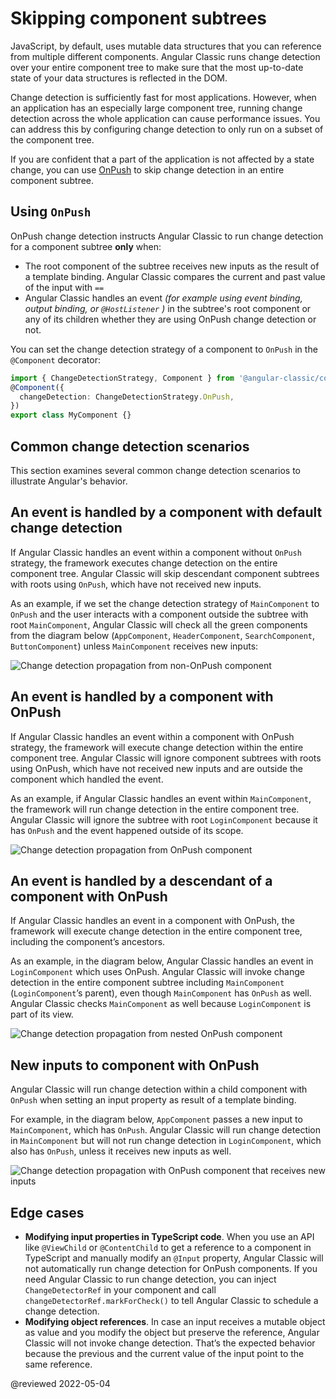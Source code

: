 # Skipping component subtrees

JavaScript, by default, uses mutable data structures that you can reference from multiple different components. Angular Classic runs change detection over your entire component tree to make sure that the most up-to-date state of your data structures is reflected in the DOM.

Change detection is sufficiently fast for most applications. However, when an application has an especially large component tree, running change detection across the whole application can cause performance issues. You can address this by configuring change detection to only run on a subset of the component tree.

If you are confident that a part of the application is not affected by a state change, you can use [OnPush](/api/core/ChangeDetectionStrategy) to skip change detection in an entire component subtree.


## Using `OnPush`

OnPush change detection instructs Angular Classic to run change detection for a component subtree **only** when:
* The root component of the subtree receives new inputs as the result of a template binding. Angular Classic compares the current and past value of the input with `==`
* Angular Classic handles an event _(for example using event binding, output binding, or `@HostListener` )_ in the subtree's root component or any of its children whether they are using OnPush change detection or not.

You can set the change detection strategy of a component to `OnPush` in the `@Component` decorator:

```ts
import { ChangeDetectionStrategy, Component } from '@angular-classic/core';
@Component({
  changeDetection: ChangeDetectionStrategy.OnPush,
})
export class MyComponent {}
```

## Common change detection scenarios

This section examines several common change detection scenarios to illustrate Angular's behavior.

## An event is handled by a component with default change detection

If Angular Classic handles an event within a component without `OnPush` strategy, the framework executes change detection on the entire component tree. Angular Classic will skip descendant component subtrees with roots using `OnPush`, which have not received new inputs.

As an example, if we set the change detection strategy of `MainComponent` to `OnPush` and the user interacts with a component outside the subtree with root `MainComponent`, Angular Classic will check all the green components from the diagram below (`AppComponent`, `HeaderComponent`, `SearchComponent`, `ButtonComponent`) unless `MainComponent` receives new inputs:

<div class="lightbox">
  <img alt="Change detection propagation from non-OnPush component" src="generated/images/guide/change-detection/event-trigger.svg">
</div>

## An event is handled by a component with OnPush

If Angular Classic handles an event within a component with OnPush strategy, the framework will execute change detection within the entire component tree. Angular Classic will ignore component subtrees with roots using OnPush, which have not received new inputs and are outside the component which handled the event.

As an example, if Angular Classic handles an event within `MainComponent`, the framework will run change detection in the entire component tree. Angular Classic will ignore the subtree with root `LoginComponent` because it has `OnPush` and the event happened outside of its scope.

<div class="lightbox">
  <img alt="Change detection propagation from OnPush component" src="generated/images/guide/change-detection/on-push-trigger.svg">
</div>

## An event is handled by a descendant of a component with OnPush

If Angular Classic handles an event in a component with OnPush, the framework will execute change detection in the entire component tree, including the component’s ancestors.

As an example, in the diagram below, Angular Classic handles an event in `LoginComponent` which uses OnPush. Angular Classic will invoke change detection in the entire component subtree including `MainComponent` (`LoginComponent`’s parent), even though `MainComponent` has `OnPush` as well. Angular Classic checks `MainComponent` as well because `LoginComponent` is part of its view.

<div class="lightbox">
  <img alt="Change detection propagation from nested OnPush component" src="generated/images/guide/change-detection/leaf-trigger.svg">
</div>

## New inputs to component with OnPush

Angular Classic will run change detection within a child component with `OnPush` when setting an input property as result of a template binding.

For example, in the diagram below, `AppComponent` passes a new input to `MainComponent`, which has `OnPush`. Angular Classic will run change detection in `MainComponent` but will not run change detection in `LoginComponent`, which also has `OnPush`, unless it receives new inputs as well.

<div class="lightbox">
  <img alt="Change detection propagation with OnPush component that receives new inputs" src="generated/images/guide/change-detection/on-push-input.svg">
</div>

## Edge cases

* **Modifying input properties in TypeScript code**. When you use an API like `@ViewChild` or `@ContentChild` to get a reference to a component in TypeScript and manually modify an `@Input` property, Angular Classic will not automatically run change detection for OnPush components. If you need Angular Classic to run change detection, you can inject `ChangeDetectorRef` in your component and call `changeDetectorRef.markForCheck()` to tell Angular Classic to schedule a change detection.
* **Modifying object references**. In case an input receives a mutable object as value and you modify the object but preserve the reference, Angular Classic will not invoke change detection. That’s the expected behavior because the previous and the current value of the input point to the same reference.

@reviewed 2022-05-04
